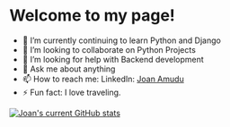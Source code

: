 

# Welcome to my page!


- 🌱 I’m currently continuing to learn Python and Django
- 👯 I’m looking to collaborate on Python Projects
- 🤔 I’m looking for help with Backend development
- 💬 Ask me about anything
- 📫 How to reach me: LinkedIn: [Joan Amudu](www.linkedin.com/in/joan-amudu)
- ⚡ Fun fact: I love traveling.

[![Joan's current GitHub stats](https://github-readme-stats.vercel.app/api?username=Joan-Amudu)](https://github.com/Joan-Amudu/github-readme-stats)
